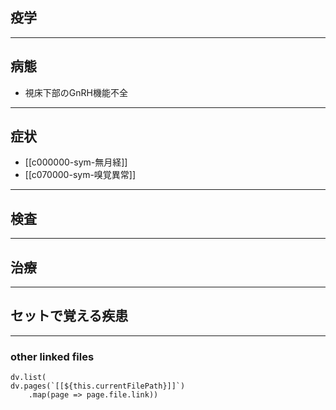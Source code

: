## 疫学
---
## 病態
- 視床下部のGnRH機能不全
---
## 症状
- [[c000000-sym-無月経]]
- [[c070000-sym-嗅覚異常]]
---
## 検査
---
## 治療
---
## セットで覚える疾患
---
### other linked files
```dataviewjs
dv.list(
dv.pages(`[[${this.currentFilePath}]]`)
	.map(page => page.file.link))
```